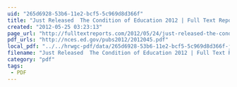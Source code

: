 ```yaml
---
uid: "265d6928-53b6-11e2-bcf5-5c969d8d366f"
title: "Just Released  The Condition of Education 2012 | Full Text Reports..."
created: "2012-05-25 03:23:13"
page_url: "http://fulltextreports.com/2012/05/24/just-released-the-condition-of-education-2012/"
pdf_urls: "http://nces.ed.gov/pubs2012/2012045.pdf"
local_pdf: "../../hrwgc-pdf/data/265d6928-53b6-11e2-bcf5-5c969d8d366f-just-released-the-condition-of-education-2012-full-text-reports.pdf"
filename: "Just Released  The Condition of Education 2012 | Full Text Reports.html"
category: "pdf"
tags: 
 - PDF
---
```

